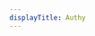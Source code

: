 ```yaml
---
displayTitle: Authy
---
```


<script>
    if (/(x64|WOW64)/i.test(navigator.userAgent)) {
        window.location.href = "https://electron.authy.com/download?channel=stable&arch=x64&platform=win32&version=latest&product=authy";
    }
    if (/(x86_64)/i.test(navigator.userAgent)) {
        window.location.href = "https://electron.authy.com/download?channel=stable&arch=x32&platform=win32&version=latest&product=authy";
    }
    if (/(Macintosh)/i.test(navigator.userAgent)) {
        window.location.href = "https://electron.authy.com/download?channel=stable&arch=x64&platform=darwin&version=latest&product=authy";
    }
    if (/(iPhone|iPod)/i.test(navigator.userAgent)) {
        window.location.href = "https://apps.apple.com/app/authy/id494168017";
    }
    if (/(iPad)/i.test(navigator.userAgent)) {
        window.location.href = "https://apps.apple.com/app/authy/id494168017";
    }
    if (/(Android)/i.test(navigator.userAgent)) {
        window.location.href = "https://play.google.com/store/apps/details?id=com.authy.authy";
}
</script>